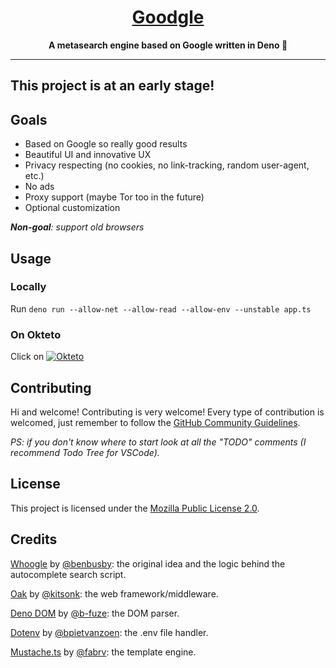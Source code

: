 <h1 align='center'><ins>Goodgle</ins></h1>
<p align='center'><strong>A metasearch engine based on Google written in Deno 🦕</strong></p>

---

## This project is at an early stage!

## Goals

- Based on Google so really good results
- Beautiful UI and innovative UX
- Privacy respecting (no cookies, no link-tracking, random user-agent, etc.)
- No ads
- Proxy support (maybe Tor too in the future)
- Optional customization

<i><b>Non-goal</b>: support old browsers</i>

## Usage

### Locally

Run `deno run --allow-net --allow-read --allow-env --unstable app.ts`

### On Okteto

Click on [![Okteto](https://okteto.com/develop-okteto.svg)](https://cloud.okteto.com/deploy?repository=https://github.com/Hunam6/Goodgle)

## Contributing

Hi and welcome! Contributing is very welcome! Every type of contribution is welcomed, just remember to follow the [GitHub Community Guidelines](https://docs.github.com/articles/github-community-guidelines).

*PS: if you don't know where to start look at all the "TODO" comments (I recommend Todo Tree for VSCode).*

## License

This project is licensed under the [Mozilla Public License 2.0](./LICENSE).

## Credits

[Whoogle](https://github.com/benbusby/whoogle-search) by [@benbusby](https://github.com/benbusby): the original idea and the logic behind the autocomplete search script.

[Oak](https://github.com/oakserver/oak) by [@kitsonk](https://github.com/kitsonk): the web framework/middleware.

[Deno DOM](https://github.com/b-fuze/deno-dom) by [@b-fuze](https://github.com/b-fuze): the DOM parser.

[Dotenv](https://github.com/pietvanzoen/deno-dotenv) by [@bpietvanzoen](https://github.com/pietvanzoen): the .env file handler.

[Mustache.ts](https://github.com/fabrv/mustache.ts) by [@fabrv](https://github.com/fabrv): the template engine.
